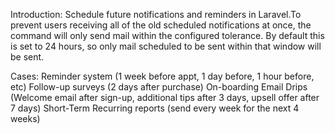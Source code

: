 Introduction:
Schedule future notifications and reminders in Laravel.To prevent users receiving all of the old scheduled notifications at once, the command will only send mail within the configured tolerance. By default this is set to 24 hours, so only mail scheduled to be sent within that window will be sent.

Cases:
Reminder system (1 week before appt, 1 day before, 1 hour before, etc)
Follow-up surveys (2 days after purchase)
On-boarding Email Drips (Welcome email after sign-up, additional tips after 3 days, upsell offer after 7 days)
Short-Term Recurring reports (send every week for the next 4 weeks)
